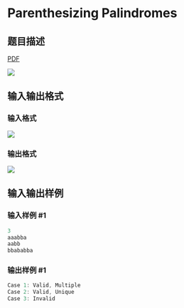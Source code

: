 # Parenthesizing Palindromes

## 题目描述

[problemUrl]: https://uva.onlinejudge.org/index.php?option=com_onlinejudge&Itemid=8&category=19&page=show_problem&problem=1729

[PDF](https://uva.onlinejudge.org/external/107/p10788.pdf)

![](https://cdn.luogu.com.cn/upload/vjudge_pic/UVA10788/01ec15456dc5a89dc5581882f3d251bd647456d2.png)

## 输入输出格式

### 输入格式

![](https://cdn.luogu.com.cn/upload/vjudge_pic/UVA10788/7bb4d58e4e319ad0cc2c34e4cfee8c862d916499.png)

### 输出格式

![](https://cdn.luogu.com.cn/upload/vjudge_pic/UVA10788/477cd24b96ff61dca3c4be3ddb5f31ae68ce679f.png)

## 输入输出样例

### 输入样例 #1

```cpp
3
aaabba
aabb
bbababba
```


### 输出样例 #1

```cpp
Case 1: Valid, Multiple
Case 2: Valid, Unique
Case 3: Invalid
```


